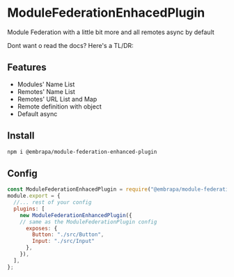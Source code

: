 # ModuleFederationEnhacedPlugin
Module Federation with a little bit more and all remotes async by default

Dont want o read the docs? Here's a TL/DR:

## Features
- Modules' Name List
- Remotes' Name List
- Remotes' URL List and Map
- Remote definition with object
- Default async 


## Install
```sh
npm i @embrapa/module-federation-enhanced-plugin
```

## Config
```js
const ModuleFederationEnhacedPlugin = require("@embrapa/module-federation-enhanced-plugin");
module.export = {
  //... rest of your config
  plugins: [
    new ModuleFederationEnhancedPlugin({
    // same as the ModuleFederationPlugin config
      exposes: {
        Button: "./src/Button",
        Input: "./src/Input"
      },
    }),
  ],
};
```